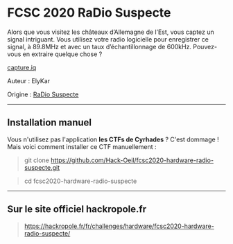 # FCSC 2020 RaDio Suspecte

Alors que vous visitez les châteaux d’Allemagne de l’Est, vous captez un signal intriguant. Vous utilisez votre radio logicielle pour enregistrer ce signal, à 89.8MHz et avec un taux d’échantillonnage de 600kHz. Pouvez-vous en extraire quelque chose ?


[capture.iq](https://hackropole.fr/filer/fcsc2020-hardware-radio-suspecte/public_filer/capture.iq)


Auteur : ElyKar

Origine : [RaDio Suspecte](https://hackropole.fr/fr/challenges/hardware/fcsc2020-hardware-radio-suspecte/)



-----------

## Installation manuel
Vous n'utilisez pas l'application **les CTFs de Cyrhades** ? C'est dommage !
Mais voici comment installer ce CTF manuellement :

> git clone https://github.com/Hack-Oeil/fcsc2020-hardware-radio-suspecte.git

> cd fcsc2020-hardware-radio-suspecte


-----------

## Sur le site officiel hackropole.fr
> https://hackropole.fr/fr/challenges/hardware/fcsc2020-hardware-radio-suspecte/